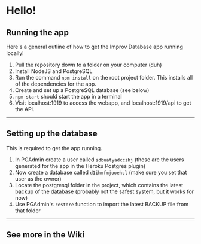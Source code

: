 # Hello!

## Running the app

Here's a general outline of how to get the Improv Database app running locally!

1.  Pull the repository down to a folder on your computer (duh)
2. Install NodeJS and PostgreSQL
3. Run the command `npm install` on the root project folder. This installs all of the dependencies for the app.
4. Create and set up a PostgreSQL database (see below)
5. `npm start` should start the app in a terminal
6. Visit localhost:1919 to access the webapp, and localhost:1919/api to get the API.

---

## Setting up the database

This is required to get the app running.

1. In PGAdmin create a user called `sdbuatyadcczhj` (these are the users generated for the app in the Heroku Postgres plugin)
2. Now create a database called `d1ihmfmjooehcl` (make sure you set that user as the owner)
3. Locate the postgresql folder in the project, which contains the latest backup of the database (probably not the safest system, but it works for now)
4. Use PGAdmin's `restore` function to import the latest BACKUP file from that folder

---

## See more in the Wiki